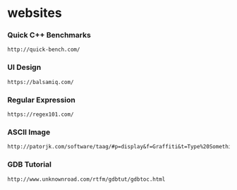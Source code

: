 # websites


### Quick C++ Benchmarks ###
```
http://quick-bench.com/
```

### UI Design ###
```
https://balsamiq.com/
```

### Regular Expression ###
```
https://regex101.com/
```

### ASCII Image ###
```
http://patorjk.com/software/taag/#p=display&f=Graffiti&t=Type%20Something%20
```

### GDB Tutorial ###
```
http://www.unknownroad.com/rtfm/gdbtut/gdbtoc.html
```

